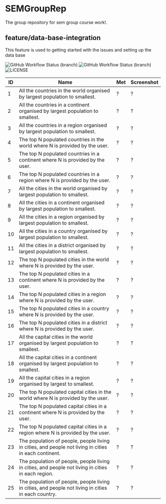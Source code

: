 # SEMGroupRep
The group repository for sem group course work!.

## feature/data-base-integration
This feature is used to getting started with the issues and setting up the data base

![GitHub Workflow Status (branch)](https://img.shields.io/github/actions/workflow/status/semGroup444/SEMGroupRep/main.yml?branch=master)
![GitHub Workflow Status (branch)](https://img.shields.io/github/actions/workflow/status/semGroup444/SEMGroupRep/main.yml?branch=develop)
![LICENSE](https://img.shields.io/github/license/semGroup444/SEMGroupREP.svg?style=flat-square)

|  ID |Name|Met|Screenshot|
|-----|----|---|-----------|
| 1 | All the countries in the world organised by largest population to smallest. | ? | ? |
| 2 | All the countries in a continent organised by largest population to smallest. | ? | ? |
| 3 | All the countries in a region organised by largest population to smallest. | ? | ? |
| 4 | The top N populated countries in the world where N is provided by the user. | ? | ? |
| 5 | The top N populated countries in a continent where N is provided by the user. | ? | ? |
| 6 | The top N populated countries in a region where N is provided by the user. | ? | ? |
| 7 | All the cities in the world organised by largest population to smallest. | ? | ? |
| 8 | All the cities in a continent organised by largest population to smallest. | ? | ? |
| 9 | All the cities in a region organised by largest population to smallest. | ? | ? |
| 10 | All the cities in a country organised by largest population to smallest. | ? | ? |
| 11 | All the cities in a district organised by largest population to smallest. | ? | ? |
| 12 | The top N populated cities in the world where N is provided by the user. | ? | ? |
| 13 | The top N populated cities in a continent where N is provided by the user. | ? | ? |
| 14 | The top N populated cities in a region where N is provided by the user. | ? | ? |
| 15 | The top N populated cities in a country where N is provided by the user. | ? | ? |
| 16 | The top N populated cities in a district where N is provided by the user. | ? | ? |
| 17 | All the capital cities in the world organised by largest population to smallest. | ? | ? |
| 18 | All the capital cities in a continent organised by largest population to smallest. | ? | ? |
| 19 | All the capital cities in a region organised by largest to smallest. | ? | ? |
| 20 | The top N populated capital cities in the world where N is provided by the user. | ? | ? |
| 21 | The top N populated capital cities in a continent where N is provided by the user. | ? | ? |
| 22 | The top N populated capital cities in a region where N is provided by the user. | ? | ? |
| 23 | The population of people, people living in cities, and people not living in cities in each continent. | ? | ? |
| 24 | The population of people, people living in cities, and people not living in cities in each region. | ? | ? |
| 25 | The population of people, people living in cities, and people not living in cities in each country. | ? | ? |
